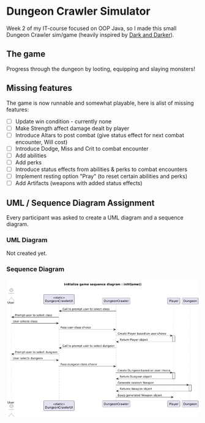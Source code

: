 # Dungeon Crawler Simulator
Week 2 of my IT-course focused on OOP Java, so I made this small Dungeon Crawler sim/game
(heavily inspired by [Dark and Darker](https://store.steampowered.com/app/2016590)).

## The game
Progress through the dungeon by looting, equipping and slaying monsters!

## Missing features
The game is now runnable and somewhat playable, here is alist of missing features:
* [ ] Update win condition - currently none
* [ ] Make Strength affect damage dealt by player
* [ ] Introduce Altars to post combat (give status effect for next combat encounter, Will cost)
* [ ] Introduce Dodge, Miss and Crit to combat encounter
* [ ] Add abilities
* [ ] Add perks
* [ ] Introduce status effects from abilities & perks to combat encounters
* [ ] Implement resting option "Pray" (to reset certain abilities and perks) 
* [ ] Add Artifacts (weapons with added status effects)

## UML / Sequence Diagram Assignment
Every participant was asked to create a UML diagram and a sequence diagram.
### UML Diagram
Not created yet.
### Sequence Diagram
![Tux, the Linux mascot](/UML/initializegame.png)
